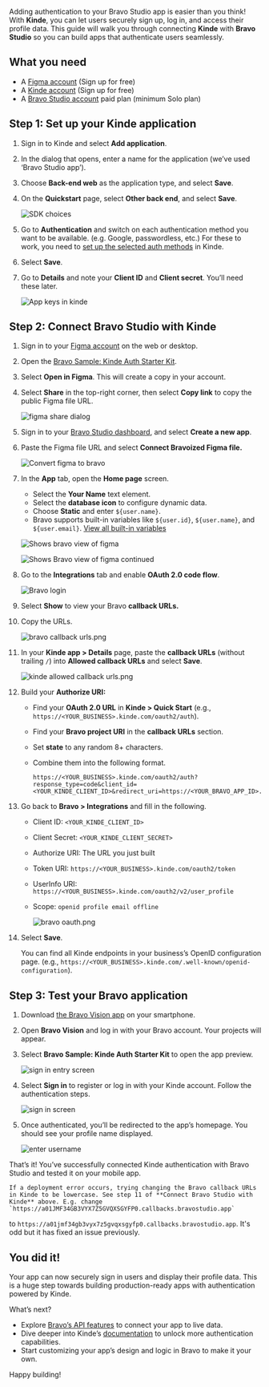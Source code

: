 
Adding authentication to your Bravo Studio app is easier than you think! With **Kinde**, you can let users securely sign up, log in, and access their profile data. This guide will walk you through connecting **Kinde** with **Bravo Studio** so you can build apps that authenticate users seamlessly.

## What you need

- A [Figma account](http://figma.com/) (Sign up for free)
- A [Kinde account](https://kinde.com/) (Sign up for free)
- A [Bravo Studio account](https://www.bravostudio.app/) paid plan (minimum Solo plan)

## Step 1: Set up your Kinde application

1. Sign in to Kinde and select **Add application**.
2. In the dialog that opens, enter a name for the application (we’ve used ‘Bravo Studio app’).
3. Choose **Back-end web** as the application type, and select **Save**.
4. On the **Quickstart** page, select **Other back end**, and select **Save**. 
    
    ![SDK choices](https://imagedelivery.net/skPPZTHzSlcslvHjesZQcQ/a5d21fe1-266e-4dc7-e311-54e787757400/public)
    
5. Go to **Authentication** and switch on each authentication method you want to be available. (e.g. Google, passwordless, etc.) For these to work, you need to [set up the selected auth methods](https://docs.kinde.com/authenticate/about-auth/authentication-methods/) in Kinde. 
6. Select **Save**. 
7. Go to **Details** and note your **Client ID** and **Client secret**. You’ll need these later.
    
    ![App keys in kinde](https://imagedelivery.net/skPPZTHzSlcslvHjesZQcQ/d7cd88fb-2724-415a-d31f-c9f100ab4600/public)
    

## Step 2: Connect Bravo Studio with Kinde

1. Sign in to your [Figma account](http://figma.com/) on the web or desktop.
2. Open the [Bravo Sample: Kinde Auth Starter Kit](https://www.figma.com/community/file/1470830408542459372).
3. Select **Open in Figma**. This will create a copy in your account.
4. Select **Share** in the top-right corner, then select **Copy link** to copy the public Figma file URL.
        
    ![figma share dialog](https://imagedelivery.net/skPPZTHzSlcslvHjesZQcQ/fd4a0c30-8d72-496c-ef2b-ca1aa2be4600/public)
    
5. Sign in to your [Bravo Studio dashboard](https://projects.bravostudio.app/apps), and select **Create a new app**.
6. Paste the Figma file URL and select **Connect Bravoized Figma file.**
    
    ![Convert figma to bravo](https://imagedelivery.net/skPPZTHzSlcslvHjesZQcQ/0abac93d-0f34-48f8-85a5-cc4a545b7100/public)
    
7. In the **App** tab, open the **Home page** screen.
    - Select the **Your Name** text element.
    - Select the **database icon** to configure dynamic data.
    - Choose **Static** and enter `${user.name}`.
    - Bravo supports built-in variables like `${user.id}`, `${user.name}`, and `${user.email}`. [View all built-in variables](https://docs.bravostudio.app/connect-api/request-url-variables/built-in-variables)
    
    ![Shows bravo view of figma](https://imagedelivery.net/skPPZTHzSlcslvHjesZQcQ/36ffe4dc-3e3c-4b2c-ed40-946f4319b900/public)
    
    ![Shows Bravo view of figma continued](https://imagedelivery.net/skPPZTHzSlcslvHjesZQcQ/8de14b7f-ac7b-474c-e6d5-0aae8422cd00/public)
    
8. Go to the **Integrations** tab and enable **OAuth 2.0 code flow**.
    
    ![Bravo login](https://imagedelivery.net/skPPZTHzSlcslvHjesZQcQ/36a186ab-047f-40a9-89eb-b3becfcbc100/public)
    
9. Select **Show** to view your Bravo **callback URLs.** 
10. Copy the URLs.
    
    ![bravo callback urls.png](https://imagedelivery.net/skPPZTHzSlcslvHjesZQcQ/d0228081-a535-47cd-a9e3-a04fd0d41000/public)
    
11. In your **Kinde app > Details** page, paste the **callback URLs** (without trailing `/`) into **Allowed callback URLs** and select **Save**.
    
    ![kinde allowed callback urls.png](https://imagedelivery.net/skPPZTHzSlcslvHjesZQcQ/8760257c-92ed-4f71-91c6-4c26f9b90000/public)
    
12. Build your **Authorize URI:**
    - Find your **OAuth 2.0 URL** in **Kinde > Quick Start** (e.g., `https://<YOUR_BUSINESS>.kinde.com/oauth2/auth`).
    - Find your **Bravo project URI** in the **callback URLs** section.
    - Set **state** to any random 8+ characters.
    - Combine them into the following format.
        
        ```
        https://<YOUR_BUSINESS>.kinde.com/oauth2/auth?response_type=code&client_id=<YOUR_KINDE_CLIENT_ID>&redirect_uri=https://<YOUR_BRAVO_APP_ID>.callbacks.bravostudio.app&scope=openid+profile+email+offline&state=abcxyz123
        ```
        
13. Go back to **Bravo > Integrations** and fill in the following.
    - Client ID: `<YOUR_KINDE_CLIENT_ID>`
    - Client Secret: `<YOUR_KINDE_CLIENT_SECRET>`
    - Authorize URI: The URL you just built
    - Token URI: `https://<YOUR_BUSINESS>.kinde.com/oauth2/token`
    - UserInfo URI: `https://<YOUR_BUSINESS>.kinde.com/oauth2/v2/user_profile`
    - Scope: `openid profile email offline`
        
        ![bravo oauth.png](https://imagedelivery.net/skPPZTHzSlcslvHjesZQcQ/3998a039-7bb0-4dda-424e-f92350323b00/public)
        
14. Select **Save**.
    
    You can find all Kinde endpoints in your business’s OpenID configuration page. (e.g., `https://<YOUR_BUSINESS>.kinde.com/.well-known/openid-configuration`).

## Step 3: Test your Bravo application

1. Download [the Bravo Vision app](https://www.bravostudio.app/download-bravo-vision) on your smartphone.
2. Open **Bravo Vision** and log in with your Bravo account. Your projects will appear.
3. Select **Bravo Sample: Kinde Auth Starter Kit** to open the app preview.
    
    ![sign in entry screen](https://imagedelivery.net/skPPZTHzSlcslvHjesZQcQ/4491108e-d668-45fb-fada-b02760681e00/public)
    
4. Select **Sign in** to register or log in with your Kinde account. Follow the authentication steps.
    
    ![sign in screen](https://imagedelivery.net/skPPZTHzSlcslvHjesZQcQ/e7beda48-18dd-4fa0-18fb-3516804f8d00/public)
    
5. Once authenticated, you’ll be redirected to the app’s homepage. You should see your profile name displayed.
    
    ![enter username](https://imagedelivery.net/skPPZTHzSlcslvHjesZQcQ/8fe71e60-19a5-4a8d-4560-33ac6d0af900/public)
    
That’s it! You’ve successfully connected Kinde authentication with Bravo Studio and tested it on your mobile app.

<Aside title="Troubleshooting">

    If a deployment error occurs, trying changing the Bravo callback URLs in Kinde to be lowercase. See step 11 of **Connect Bravo Studio with Kinde** above. E.g. change `https://a01JMF34GB3VYX7Z5GVQXSGYFP0.callbacks.bravostudio.app`
to `https://a01jmf34gb3vyx7z5gvqxsgyfp0.callbacks.bravostudio.app`. It's odd but it has fixed an issue previously.

</Aside>

## You did it!

Your app can now securely sign in users and display their profile data. This is a huge step towards building production-ready apps with authentication powered by Kinde.

What’s next?

- Explore [Bravo’s API features](https://docs.bravostudio.app/connect-api) to connect your app to live data.
- Dive deeper into Kinde’s [documentation](https://docs.kinde.com/) to unlock more authentication capabilities.
- Start customizing your app’s design and logic in Bravo to make it your own.

Happy building!
